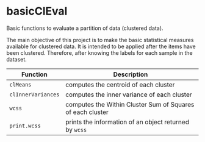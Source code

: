 # basicClEval
Basic functions to evaluate a partition of data (clustered data).

The main objective of this project is to make the basic statistical measures available for clustered data.
It is intended to be applied after the items have been clustered. Therefore, after knowing the labels for each sample in the dataset.

Function |Description|
|--------|-----------|
|```clMeans```|computes the centroid of each cluster|
|```clInnerVariances```  |computes the inner variance of each cluster|
|```wcss```|computes the Within Cluster Sum of Squares of each cluster|
|```print.wcss```|prints the information of an object returned by ```wcss```|
